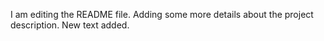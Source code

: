 I am editing the README file. Adding some more details about the project description. New text added.
